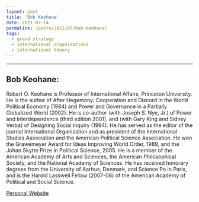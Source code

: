 ```yaml
---
layout: post
title: 'Bob Keohane'
date: 2021-07-14
permalink: /posts/2021/07/bob-keohane/
tags:
  - grand strategy
  - international organizations
  - international theory
---
```


---
Bob Keohane: <!--more-->
---

Robert O. Keohane is Professor of International Affairs, Princeton University. He is the author of After Hegemony: Cooperation and Discord in the World Political Economy (1984) and Power and Governance in a Partially Globalized World (2002). He is co-author (with Joseph S. Nye, Jr.) of Power and Interdependence (third edition 2001), and (with Gary King and Sidney Verba) of Designing Social Inquiry (1994). He has served as the editor of the journal International Organization and as president of the International Studies Association and the American Political Science Association. He won the Grawemeyer Award for Ideas Improving World Order, 1989, and the Johan Skytte Prize in Political Science, 2005. He is a member of the American Academy of Arts and Sciences, the American Philosophical Society, and the National Academy of Sciences. He has received honorary degrees from the University of Aarhus, Denmark, and Science Po in Paris, and is the Harold Lasswell Fellow (2007-08) of the American Academy of Political and Social Science.

<a href= "https://scholar.princeton.edu/rkeohane/home">Personal Website</a>
<!--more-->
